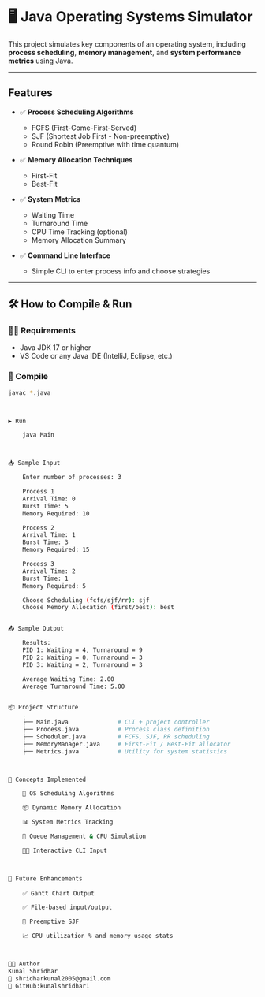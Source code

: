 # 🖥️ Java Operating Systems Simulator

This project simulates key components of an operating system, including **process scheduling**, **memory management**, and **system performance metrics** using Java.

---

## Features

- ✅ **Process Scheduling Algorithms**
  - FCFS (First-Come-First-Served)
  - SJF (Shortest Job First - Non-preemptive)
  - Round Robin (Preemptive with time quantum)

- ✅ **Memory Allocation Techniques**
  - First-Fit
  - Best-Fit

- ✅ **System Metrics**
  - Waiting Time
  - Turnaround Time
  - CPU Time Tracking (optional)
  - Memory Allocation Summary

- ✅ **Command Line Interface**
  - Simple CLI to enter process info and choose strategies

---

## 🛠️ How to Compile & Run

### 🧑‍💻 Requirements
- Java JDK 17 or higher
- VS Code or any Java IDE (IntelliJ, Eclipse, etc.)

### 🔧 Compile
```bash
javac *.java



▶️ Run

    java Main



📥 Sample Input

    Enter number of processes: 3

    Process 1
    Arrival Time: 0
    Burst Time: 5
    Memory Required: 10

    Process 2
    Arrival Time: 1
    Burst Time: 3
    Memory Required: 15

    Process 3
    Arrival Time: 2
    Burst Time: 1
    Memory Required: 5

    Choose Scheduling (fcfs/sjf/rr): sjf
    Choose Memory Allocation (first/best): best


📤 Sample Output

    Results:
    PID 1: Waiting = 4, Turnaround = 9
    PID 2: Waiting = 0, Turnaround = 3
    PID 3: Waiting = 2, Turnaround = 3

    Average Waiting Time: 2.00
    Average Turnaround Time: 5.00


📦 Project Structure
    .
    ├── Main.java              # CLI + project controller
    ├── Process.java           # Process class definition
    ├── Scheduler.java         # FCFS, SJF, RR scheduling
    ├── MemoryManager.java     # First-Fit / Best-Fit allocator
    ├── Metrics.java           # Utility for system statistics



📘 Concepts Implemented 

    🧠 OS Scheduling Algorithms

    📦 Dynamic Memory Allocation

    📊 System Metrics Tracking

    🧾 Queue Management & CPU Simulation

    🧑‍💻 Interactive CLI Input



📌 Future Enhancements 
 
    ✅ Gantt Chart Output

    ✅ File-based input/output

    🔄 Preemptive SJF

    📈 CPU utilization % and memory usage stats



👨‍💻 Author
Kunal Shridhar
📧 shridharkunal2005@gmail.com
🔗 GitHub:kunalshridhar1